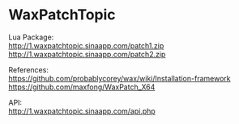 # WaxPatchTopic

Lua Package:<br>
http://1.waxpatchtopic.sinaapp.com/patch1.zip<br>
http://1.waxpatchtopic.sinaapp.com/patch2.zip<br>

References:<br>
https://github.com/probablycorey/wax/wiki/Installation-framework<br>
https://github.com/maxfong/WaxPatch_X64<br>

API:<br>
http://1.waxpatchtopic.sinaapp.com/api.php


